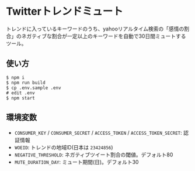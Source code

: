 # Twitterトレンドミュート
トレンドに入っているキーワードのうち、yahooリアルタイム検索の「感情の割合」のネガティブな割合が一定以上のキーワードを自動で30日間ミュートするツール。

## 使い方
```
$ npm i
$ npm run build
$ cp .env.sample .env
# edit .env
$ npm start
```

## 環境変数
* `CONSUMER_KEY` / `CONSUMER_SECRET` / `ACCESS_TOKEN` / `ACCESS_TOKEN_SECRET`:  認証情報
* `WOEID`: トレンドの地域ID(日本は `23424856`)
* `NEGATIVE_THRESHOLD`: ネガティブツイート割合の閾値。デフォルト80
* `MUTE_DURATION_DAY`: ミュート期間(日)。デフォルト30

